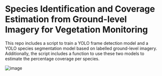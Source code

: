 # Species Identification and Coverage Estimation from Ground-level Imagery for Vegetation Monitoring 
This repo includes a script to train a YOLO frame detection model and a YOLO species segmentation model based on labelled ground-level imagery. 
Additionally, the script includes a function to use these two models to estimate the percentage coverage per species. 

![image](https://github.com/Paulineemu/DeepField-Deep-Learning-for-Ground-Level-Vegetation-Monitoring/assets/162981115/6435463e-5f4c-4747-b263-d97cc7c38cba)




